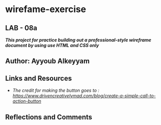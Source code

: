 # wirefame-exercise

## LAB - 08a

***This project for practice building out a professional-style wireframe document by using use HTML and CSS only***

## Author: Ayyoub Alkeyyam

## Links and Resources
- *The credit for making the button goes to : https://www.drivencreativelymad.com/blog/create-a-simple-call-to-action-button*


## Reflections and Comments
